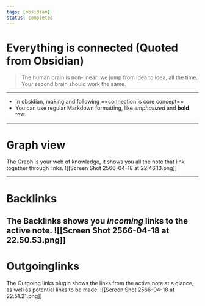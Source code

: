 ```yaml
---
tags: [obsidian]
status: completed
---
```


# Everything is connected (Quoted from Obsidian)
>The human brain is non-linear: we jump from idea to idea, all the time. Your second brain should work the same.

---

- In obsidian, making and following  ==connection is core concept==
- You can use regular Markdown formatting, like *emphasized* and **bold** text.

---

# Graph view
The Graph is your web of knowledge, it shows you all the note that link together through links.
![[Screen Shot 2566-04-18 at 22.46.13.png]]

---

# Backlinks

The Backlinks shows you _incoming_ links to the active note.
![[Screen Shot 2566-04-18 at 22.50.53.png]]
---

# Outgoinglinks

The Outgoing links plugin shows the links from the active note at a glance, as well as potential links to be made.
![[Screen Shot 2566-04-18 at 22.51.21.png]]
